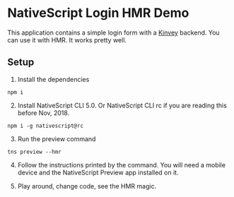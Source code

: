 # NativeScript Login HMR Demo

This application contains a simple login form with a [Kinvey](https://devcenter.kinvey.com/nativescript/guides/getting-started) backend. You can use it with HMR. It works pretty well.

## Setup

1. Install the dependencies

```
npm i
```

2. Install NativeScript CLI 5.0. Or NativeScript CLI rc if you are reading this before Nov, 2018.

```
npm i -g nativescript@rc
```

3. Run the preview command

```
tns preview --hmr
```

4. Follow the instructions printed by the command. You will need a mobile device and the NativeScript Preview app installed on it.

5. Play around, change code, see the HMR magic.

